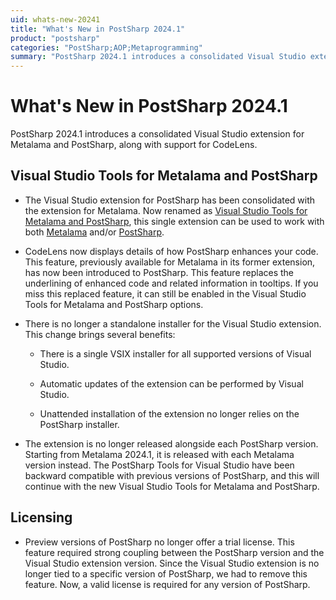 ```yaml
---
uid: whats-new-20241
title: "What's New in PostSharp 2024.1"
product: "postsharp"
categories: "PostSharp;AOP;Metaprogramming"
summary: "PostSharp 2024.1 introduces a consolidated Visual Studio extension for Metalama and PostSharp, along with support for CodeLens."
---
```

# What's New in PostSharp 2024.1

PostSharp 2024.1 introduces a consolidated Visual Studio extension for Metalama and PostSharp, along with support for CodeLens.

## Visual Studio Tools for Metalama and PostSharp

* The Visual Studio extension for PostSharp has been consolidated with the extension for Metalama. Now renamed as [Visual Studio Tools for Metalama and PostSharp](https://marketplace.visualstudio.com/items?itemName=PostSharpTechnologies.PostSharp), this single extension can be used to work with both [Metalama](https://www.postsharp.net/metalama) and/or [PostSharp](https://www.postsharp.net/il).

* CodeLens now displays details of how PostSharp enhances your code. This feature, previously available for Metalama in its former extension, has now been introduced to PostSharp. This feature replaces the underlining of enhanced code and related information in tooltips. If you miss this replaced feature, it can still be enabled in the Visual Studio Tools for Metalama and PostSharp options.

* There is no longer a standalone installer for the Visual Studio extension. This change brings several benefits:

  * There is a single VSIX installer for all supported versions of Visual Studio.

  * Automatic updates of the extension can be performed by Visual Studio.

  * Unattended installation of the extension no longer relies on the PostSharp installer.

* The extension is no longer released alongside each PostSharp version. Starting from Metalama 2024.1, it is released with each Metalama version instead. The PostSharp Tools for Visual Studio have been backward compatible with previous versions of PostSharp, and this will continue with the new Visual Studio Tools for Metalama and PostSharp.

## Licensing

* Preview versions of PostSharp no longer offer a trial license. This feature required strong coupling between the PostSharp version and the Visual Studio extension version. Since the Visual Studio extension is no longer tied to a specific version of PostSharp, we had to remove this feature. Now, a valid license is required for any version of PostSharp.
